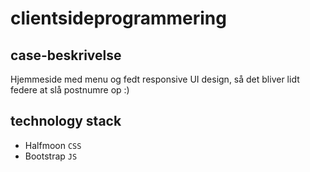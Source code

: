 # clientsideprogrammering

## case-beskrivelse
Hjemmeside med menu og fedt responsive UI design, så det bliver lidt federe at slå postnumre op :)

## technology stack
- Halfmoon `CSS`
- Bootstrap `JS`
